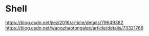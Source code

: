 # Shell

https://blog.csdn.net/jiezi2016/article/details/79649382
https://blog.csdn.net/wangzhaotongalex/article/details/73321766
